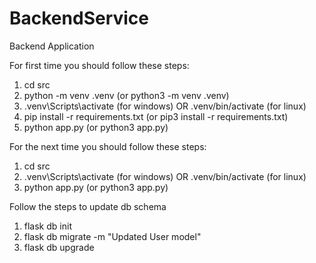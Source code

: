 # BackendService
Backend Application

For first time you should follow these steps:

1. cd src
2. python -m venv .venv (or python3 -m venv .venv)
3. .venv\Scripts\activate (for windows) OR .venv/bin/activate (for linux)
4. pip install -r requirements.txt (or pip3 install -r requirements.txt)
5. python app.py (or python3 app.py)

For the next time you should follow these steps:
1. cd src
2. .venv\Scripts\activate (for windows) OR .venv/bin/activate (for linux)
3. python app.py (or python3 app.py)

Follow the steps to update db schema
1. flask db init
2. flask db migrate -m "Updated User model"
3. flask db upgrade